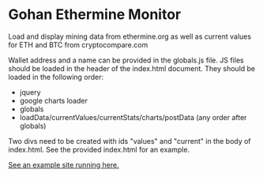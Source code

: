 # Gohan Ethermine Monitor

Load and display mining data from ethermine.org as well as current values for ETH and BTC from cryptocompare.com

Wallet address and a name can be provided in the globals.js file. JS files should be loaded in the header of the index.html document. They should be loaded in the following order:
- jquery
- google charts loader
- globals
- loadData/currentValues/currentStats/charts/postData (any order after globals)
	
Two divs need to be created with ids "values" and "current" in the body of index.html. See the provided index.html for an example.

[See an example site running here.](http://gohanserver.com/minemonitor/)
